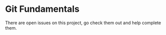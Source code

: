 # Git Fundamentals
There are open issues on this project, go check them out and help complete them.
